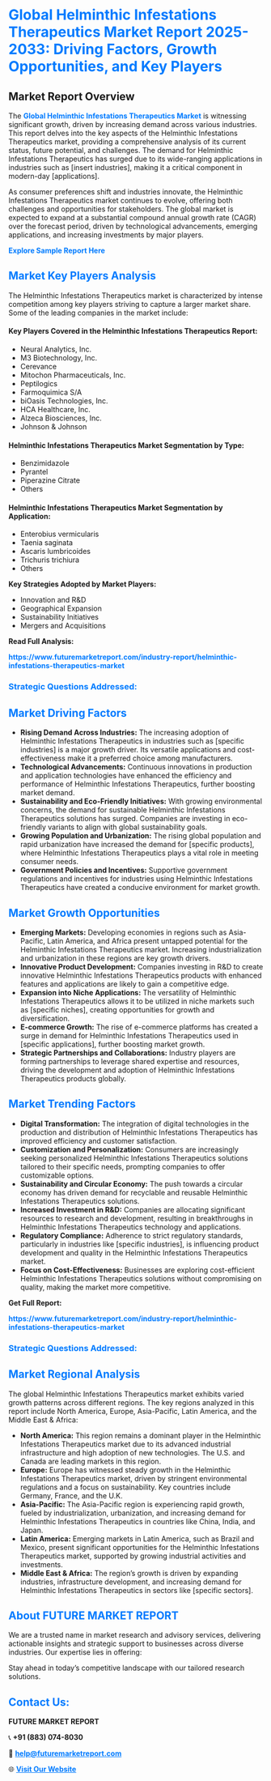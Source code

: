 <h1 style="color: #007BFF;">Global Helminthic Infestations Therapeutics Market Report 2025-2033: Driving Factors, Growth Opportunities, and Key Players</h1>

<section id="overview">
<h2>Market Report Overview</h2>
<p>The <a href="https://www.futuremarketreport.com/industry-report/helminthic-infestations-therapeutics-market" style="color: #007BFF; text-decoration: none;"><strong>Global Helminthic Infestations Therapeutics Market</strong></a> is witnessing significant growth, driven by increasing demand across various industries. This report delves into the key aspects of the Helminthic Infestations Therapeutics market, providing a comprehensive analysis of its current status, future potential, and challenges. The demand for Helminthic Infestations Therapeutics has surged due to its wide-ranging applications in industries such as [insert industries], making it a critical component in modern-day [applications].</p>
<p>As consumer preferences shift and industries innovate, the Helminthic Infestations Therapeutics market continues to evolve, offering both challenges and opportunities for stakeholders. The global market is expected to expand at a substantial compound annual growth rate (CAGR) over the forecast period, driven by technological advancements, emerging applications, and increasing investments by major players.</p>
</section>

<section id="overview">
<p><a href="https://www.futuremarketreport.com/request-sample/reportId=53767" style="color: #007BFF; text-decoration: none;"><strong>Explore Sample Report Here</strong></a></p>
</section>

<section id="key-players">
<h2 style="color: #007BFF;">Market Key Players Analysis</h2>
<p>The Helminthic Infestations Therapeutics market is characterized by intense competition among key players striving to capture a larger market share. Some of the leading companies in the market include:</p>
<h4>Key Players Covered in the Helminthic Infestations Therapeutics Report:</h4>
<ul><li>Neural Analytics, Inc.</li><li>M3 Biotechnology, Inc.</li><li>Cerevance</li><li>Mitochon Pharmaceuticals, Inc.</li><li>Peptilogics</li><li>Farmoquimica S/A</li><li>biOasis Technologies, Inc.</li><li>HCA Healthcare, Inc.</li><li>Alzeca Biosciences, Inc.</li><li>Johnson &amp; Johnson</li></ul>
<h4>Helminthic Infestations Therapeutics Market Segmentation by Type:</h4>
<ul><li>Benzimidazole</li><li>Pyrantel</li><li>Piperazine Citrate</li><li>Others</li></ul>

<h4>Helminthic Infestations Therapeutics Market Segmentation by Application:</h4>
<ul><li>Enterobius vermicularis</li><li>Taenia saginata</li><li>Ascaris lumbricoides</li><li>Trichuris trichiura</li><li>Others</li></ul>
<p><strong>Key Strategies Adopted by Market Players:</strong></p>
<ul>
<li>Innovation and R&D</li>
<li>Geographical Expansion</li>
<li>Sustainability Initiatives</li>
<li>Mergers and Acquisitions</li>
</ul>
</section>

<section>
<p><strong>Read Full Analysis: </strong></p><a href="https://www.futuremarketreport.com/industry-report/helminthic-infestations-therapeutics-market" style="color: #007BFF; text-decoration: none;"><strong>https://www.futuremarketreport.com/industry-report/helminthic-infestations-therapeutics-market</strong></a>
<h3 style="color: #007BFF;">Strategic Questions Addressed:</h3>
</section>

<section id="driving-factors">
<h2 style="color: #007BFF;">Market Driving Factors</h2>
<ul>
<li><strong>Rising Demand Across Industries:</strong> The increasing adoption of Helminthic Infestations Therapeutics in industries such as [specific industries] is a major growth driver. Its versatile applications and cost-effectiveness make it a preferred choice among manufacturers.</li>
<li><strong>Technological Advancements:</strong> Continuous innovations in production and application technologies have enhanced the efficiency and performance of Helminthic Infestations Therapeutics, further boosting market demand.</li>
<li><strong>Sustainability and Eco-Friendly Initiatives:</strong> With growing environmental concerns, the demand for sustainable Helminthic Infestations Therapeutics solutions has surged. Companies are investing in eco-friendly variants to align with global sustainability goals.</li>
<li><strong>Growing Population and Urbanization:</strong> The rising global population and rapid urbanization have increased the demand for [specific products], where Helminthic Infestations Therapeutics plays a vital role in meeting consumer needs.</li>
<li><strong>Government Policies and Incentives:</strong> Supportive government regulations and incentives for industries using Helminthic Infestations Therapeutics have created a conducive environment for market growth.</li>
</ul>
</section>

<section id="growth-opportunities">
<h2 style="color: #007BFF;">Market Growth Opportunities</h2>
<ul>
<li><strong>Emerging Markets:</strong> Developing economies in regions such as Asia-Pacific, Latin America, and Africa present untapped potential for the Helminthic Infestations Therapeutics market. Increasing industrialization and urbanization in these regions are key growth drivers.</li>
<li><strong>Innovative Product Development:</strong> Companies investing in R&D to create innovative Helminthic Infestations Therapeutics products with enhanced features and applications are likely to gain a competitive edge.</li>
<li><strong>Expansion into Niche Applications:</strong> The versatility of Helminthic Infestations Therapeutics allows it to be utilized in niche markets such as [specific niches], creating opportunities for growth and diversification.</li>
<li><strong>E-commerce Growth:</strong> The rise of e-commerce platforms has created a surge in demand for Helminthic Infestations Therapeutics used in [specific applications], further boosting market growth.</li>
<li><strong>Strategic Partnerships and Collaborations:</strong> Industry players are forming partnerships to leverage shared expertise and resources, driving the development and adoption of Helminthic Infestations Therapeutics products globally.</li>
</ul>
</section>

<section id="trending-factors">
<h2 style="color: #007BFF;">Market Trending Factors</h2>
<ul>
<li><strong>Digital Transformation:</strong> The integration of digital technologies in the production and distribution of Helminthic Infestations Therapeutics has improved efficiency and customer satisfaction.</li>
<li><strong>Customization and Personalization:</strong> Consumers are increasingly seeking personalized Helminthic Infestations Therapeutics solutions tailored to their specific needs, prompting companies to offer customizable options.</li>
<li><strong>Sustainability and Circular Economy:</strong> The push towards a circular economy has driven demand for recyclable and reusable Helminthic Infestations Therapeutics solutions.</li>
<li><strong>Increased Investment in R&D:</strong> Companies are allocating significant resources to research and development, resulting in breakthroughs in Helminthic Infestations Therapeutics technology and applications.</li>
<li><strong>Regulatory Compliance:</strong> Adherence to strict regulatory standards, particularly in industries like [specific industries], is influencing product development and quality in the Helminthic Infestations Therapeutics market.</li>
<li><strong>Focus on Cost-Effectiveness:</strong> Businesses are exploring cost-efficient Helminthic Infestations Therapeutics solutions without compromising on quality, making the market more competitive.</li>
</ul>
</section>

<section>
<p><strong>Get Full Report: </strong></p><a href="https://www.futuremarketreport.com/industry-report/helminthic-infestations-therapeutics-market" style="color: #007BFF; text-decoration: none;"><strong>https://www.futuremarketreport.com/industry-report/helminthic-infestations-therapeutics-market</strong></a>
<h3 style="color: #007BFF;">Strategic Questions Addressed:</h3>
</section>


<section id="regional-analysis">
<h2 style="color: #007BFF;">Market Regional Analysis</h2>
<p>The global Helminthic Infestations Therapeutics market exhibits varied growth patterns across different regions. The key regions analyzed in this report include North America, Europe, Asia-Pacific, Latin America, and the Middle East & Africa:</p>
<ul>
<li><strong>North America:</strong> This region remains a dominant player in the Helminthic Infestations Therapeutics market due to its advanced industrial infrastructure and high adoption of new technologies. The U.S. and Canada are leading markets in this region.</li>
<li><strong>Europe:</strong> Europe has witnessed steady growth in the Helminthic Infestations Therapeutics market, driven by stringent environmental regulations and a focus on sustainability. Key countries include Germany, France, and the U.K.</li>
<li><strong>Asia-Pacific:</strong> The Asia-Pacific region is experiencing rapid growth, fueled by industrialization, urbanization, and increasing demand for Helminthic Infestations Therapeutics in countries like China, India, and Japan.</li>
<li><strong>Latin America:</strong> Emerging markets in Latin America, such as Brazil and Mexico, present significant opportunities for the Helminthic Infestations Therapeutics market, supported by growing industrial activities and investments.</li>
<li><strong>Middle East & Africa:</strong> The region’s growth is driven by expanding industries, infrastructure development, and increasing demand for Helminthic Infestations Therapeutics in sectors like [specific sectors].</li>
</ul>
</section>

<footer>
<h2 style="color: #007BFF;">About FUTURE MARKET REPORT</h2>
<p>We are a trusted name in market research and advisory services, delivering actionable insights and strategic support to businesses across diverse industries. Our expertise lies in offering:</p>

<p>Stay ahead in today’s competitive landscape with our tailored research solutions.</p>

<h2 style="color: #007BFF;">Contact Us:</h2>
<p><strong>FUTURE MARKET REPORT</strong></p>
<p>📞 <strong>+91 (883) 074-8030</strong></p>
<p>📧 <strong><a href="mailto:help@futuremarketreport.com" style="color: #007BFF;">help@futuremarketreport.com</a></strong></p>
<p>🌐 <strong><a href="https://www.futuremarketreport.com/" style="color: #007BFF;">Visit Our Website</a></strong></p>
</footer>